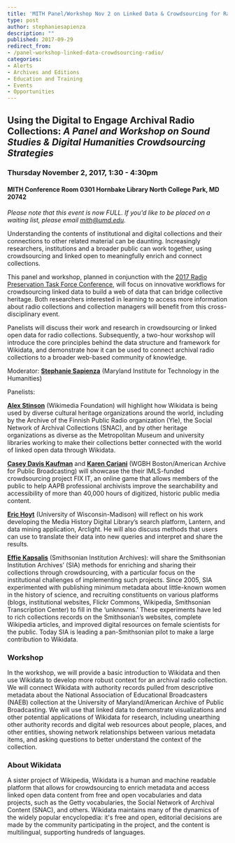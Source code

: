 ```yaml
---
title: 'MITH Panel/Workshop Nov 2 on Linked Data & Crowdsourcing for Radio Collections!'
type: post
author: stephaniesapienza
description: ""
published: 2017-09-29
redirect_from: 
- /panel-workshop-linked-data-crowdsourcing-radio/
categories:
- Alerts
- Archives and Editions
- Education and Training
- Events
- Opportunities
---
```

## Using the Digital to Engage Archival Radio Collections: _A Panel and Workshop on Sound Studies & Digital Humanities Crowdsourcing Strategies_

### Thursday November 2, 2017, 1:30 - 4:30pm

#### MITH Conference Room 0301 Hornbake Library North College Park, MD 20742

_Please note that this event is now FULL. If you'd like to be placed on a waiting list, please email [mith@umd.edu](mailto:mith@umd.edu)._

Understanding the contents of institutional and digital collections and their connections to other related material can be daunting. Increasingly researchers, institutions and a broader public can work together, using crowdsourcing and linked open to meaningfully enrich and connect collections.

This panel and workshop, planned in conjunction with the [2017 Radio Preservation Task Force Conference](https://radiopreservation.org/), will focus on innovative workflows for crowdsourcing linked data to build a web of data that can bridge collective heritage. Both researchers interested in learning to access more information about radio collections and collection managers will benefit from this cross-disciplinary event.

Panelists will discuss their work and research in crowdsourcing or linked open data for radio collections. Subsequently, a two-hour workshop will introduce the core principles behind the data structure and framework for Wikidata, and demonstrate how it can be used to connect archival radio collections to a broader web-based community of knowledge.

Moderator: [**Stephanie Sapienza**](http://mith.umd.edu/people/person/stephanie-sapienza/) (​Maryland Institute for Technology in the Humanities)

Panelists:

[**Alex Stinson**](https://twitter.com/sadads) (Wikimedia Foundation) will highlight how Wikidata is being used by diverse cultural heritage organizations around the world, including by the Archive of the Finnish Public Radio organization (Yle), the Social Network of Archival Collections (SNAC), and by other heritage organizations as diverse as the Metropolitan Museum and university libraries working to make their collections better connected with the world of linked open data through Wikidata.

[**Casey Davis Kaufman**](https://twitter.com/CaseyEDavis1) and [**Karen Cariani**](https://twitter.com/kcariani) (WGBH Boston/American Archive for Public Broadcasting) will showcase the their IMLS-funded crowdsourcing project FIX IT, an online game that allows members of the public to help AAPB professional archivists improve the searchability and accessibility of more than 40,000 hours of digitized, historic public media content.

[**Eric Hoyt**](https://twitter.com/HoytEric) (University of Wisconsin-Madison) will reflect on his work developing the Media History Digital Library’s search platform, Lantern, and data mining application, Arclight. He will also discuss methods that users can use to translate their data into new queries and interpret and share the results.

[**Effie Kapsalis**](https://twitter.com/digitaleffie) (Smithsonian Institution Archives): will share the Smithsonian Institution Archives’ (SIA) methods for enriching and sharing their collections through crowdsourcing, with a particular focus on the institutional challenges of implementing such projects. Since 2005, SIA experimented with publishing minimum metadata about little-known women in the history of science, and recruiting constituents on various platforms (blogs, institutional websites, Flickr Commons, Wikipedia, Smithsonian Transcription Center) to fill in the ‘unknowns.’ These experiments have led to rich collections records on the Smithsonian’s websites, complete Wikipedia articles, and improved digital resources on female scientists for the public. Today SIA is leading a pan-Smithsonian pilot to make a large contribution to Wikidata.

### **Workshop**

In the workshop, we will provide a basic introduction to Wikidata and then use Wikidata to develop more robust context for an archival radio collection. We will connect Wikidata with authority records pulled from descriptive metadata about the National Association of Educational Broadcasters (NAEB) collection at the University of Maryland/American Archive of Public Broadcasting. We will use that linked data to demonstrate visualizations and other potential applications of Wikidata for research, including unearthing other authority records and digital web resources about people, places, and other entities, showing network relationships between various metadata items, and asking questions to better understand the context of the collection.

### About Wikidata

A sister project of Wikipedia, Wikidata is a human and machine readable platform that allows for crowdsourcing to enrich metadata and access linked open data content from free and open vocabularies and data projects, such as the Getty vocabularies, the Social Network of Archival Content (SNAC), and others. Wikidata maintains many of the dynamics of the widely popular encyclopedia: it's free and open, editorial decisions are made by the community participating in the project, and the content is multilingual, supporting hundreds of languages.
